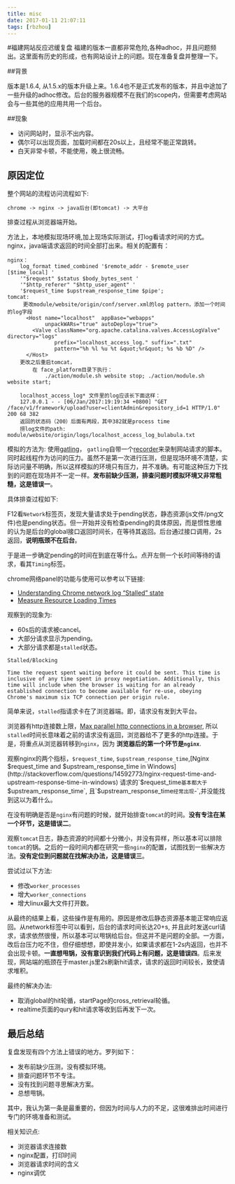 ```yaml
---
title: misc
date: 2017-01-11 21:07:11
tags: [rbzhou]
---
```


#福建网站反应迟缓复盘
福建的版本一直都非常危险,各种adhoc，并且问题频出。这里面有历史的形成，也有网站设计上的问题。现在准备复盘并整理一下。

##背景

版本是1.6.4, 从1.5.x的版本升级上来。1.6.4也不是正式发布的版本，并且中途加了一些升级的adhoc修改。后台的服务器规模不在我们的scope内，但需要考虑网站会与一些其他的应用共用一个后台。

##现象

- 访问网站时，显示不出内容。
- 偶尔可以出现页面，加载时间都在20s以上，且经常不能正常跳转。
- 白天非常卡顿，不能使用，晚上很流畅。

## 原因定位

整个网站的流程访问流程如下:
```
chrome -> nginx -> java后台(即tomcat) -> 大平台
```
排查过程从浏览器端开始。

方法上，本地模拟现场环境,加上现场实际测试，打log看请求时间的方式。nginx，java端请求返回的时间全部打出来。相关的配置有：
```
nginx：
    log_format timed_combined '$remote_addr - $remote_user [$time_local] '
    '"$request" $status $body_bytes_sent '
    '"$http_referer" "$http_user_agent" '
    '$request_time $upstream_response_time $pipe';
tomcat: 
     更改module/website/origin/conf/server.xml的log pattern，添加一个时间的log字段
      <Host name="localhost"  appBase="webapps"
            unpackWARs="true" autoDeploy="true">
        <Valve className="org.apache.catalina.valves.AccessLogValve" directory="logs"
               prefix="localhost_access_log." suffix=".txt"
               pattern="%h %l %u %t &quot;%r&quot; %s %b %D" />
      </Host>
    更改之后重启tomcat，
        在 face_platform目录下执行：
            ./action/module.sh website stop; ./action/module.sh website start;

    localhost_access_log* 文件里的log应该长下面这样：
    127.0.0.1 - - [06/Jan/2017:19:19:34 +0800] "GET /face/v1/framework/upload?user=clientAdmin&repository_id=1 HTTP/1.0" 200 68 382
    返回的状态码（200）后面有两段，其中382就是process time
    捞log文件的path: module/website/origin/logs/localhost_access_log_bulabula.txt
```

模拟的方法为:
使用[gatling](http://gatling.io/)，
`gatling`自带一个[recorder](http://gatling.io/docs/2.0.0-RC2/http/recorder.html)来录制网站请求的脚本。同时起线程作为访问的压力。虽然不是第一次进行压测，但是现场环境不清楚，实际访问量不明确，所以这样模拟的环境只有压力，并不准确。有可能这种压力下找到的问题在现场并不一定一样。**发布前缺少压测，排查问题时模拟环境又非常粗糙，这是错误一**。


具体排查过程如下:

F12看`Network`标签页，发现大量请求处于pending状态，静态资源(js文件/png文件)也是pending状态。但一开始并没有检查pending的具体原因，而是惯性思维的认为是后台的global接口返回时间长，在等待其返回。后台通过接口调用，2s返回，**说明瓶颈不在后台**。

于是进一步确定pending的时间在到底在等什么。点开左侧一个长时间等待的请求，看其`Timing`标签。

chrome网络panel的功能与使用可以参考以下链接:
- [Understanding Chrome network log “Stalled” state](http://stackoverflow.com/questions/29206067/understanding-chrome-network-log-stalled-state)
- [Measure Resource Loading Times](https://developers.google.com/web/tools/chrome-devtools/network-performance/resource-loading?utm_source=dcc&utm_medium=redirect&utm_campaign=2016q3)

观察到的现象为:
- 60s后的请求被cancel。
- 大部分请求显示为pending。
- 大部分请求都是`stalled`状态。

```
Stalled/Blocking

Time the request spent waiting before it could be sent. This time is inclusive of any time spent in proxy negotiation. Additionally, this time will include when the browser is waiting for an already established connection to become available for re-use, obeying Chrome's maximum six TCP connection per origin rule.
```

简单来说，`stalled`指请求卡在了浏览器端。即，请求没有发到大平台。

浏览器有http连接数上限，[Max parallel http connections in a browser](http://stackoverflow.com/questions/985431/max-parallel-http-connections-in-a-browser), 所以`stalled`时间长意味着之前的请求没有返回，浏览器给不了更多的http连接。于是，将重点从浏览器转移到`nginx`，因为 __浏览器后的第一个环节是`nginx`__.

观察nginx的两个指标，`$request_time`, `$upstream_response_time`,[Nginx $request_time and $upstream_response_time in Windows](http://stackoverflow.com/questions/14592773/nginx-request-time-and-upstream-response-time-in-windows)
请求的`$request_time`基本都大于`$upstream_response_time`, 且`$upstream_response_time`经常出现`-`,并没能找到这以为着什么。

在没有明确是否是`nginx`有问题的时候，就开始排查`tomcat`的时间。**没有专注在某一个环节，这是错误二**。

观察`tomcat`日志，静态资源的时间都十分微小，并没有异样，所以基本可以排除`tomcat`的锅。之后的一段时间内都在研究一些`nginx`的配置，试图找到一些解决方法。**没有定位到问题就在找解决办法，这是错误三**。

尝试过以下方法:
-  修改`worker_processes`
-  增大`worker_connections`
-  增大linux最大文件打开数。


从最终的结果上看，这些操作是有用的。原因是修改后静态资源基本能正常响应返回。从network标签中可以看到，后台的请求时间长达20+s, 并且此时发送curl请求，请求依然很慢，所以基本可以甩锅给后台。但这并不是问题的全部。一方面，改后台压力吃不住，但仔细想想，即使并发小，如果请求都在1-2s内返回，也并不会出现卡顿。**一直想甩锅，没有意识到我们代码上有问题，这是错误四**。后来发现，网站端的瓶颈在于master.js里2s刷新hit请求，请求的返回时间较长，致使请求堆积。

最终的解决办法:
-  取消global的hit轮循，startPage的cross_retrieval轮循。
-  realtime页面的qury和hit请求等收到后再发下一次。



## 最后总结

复盘发现有四个方法上错误的地方。罗列如下：
- 发布前缺少压测，没有模拟环境。
- 排查问题环节不专注。
- 没有找到问题寻思解决方案。
- 总想甩锅。

其中，我认为第一条是最重要的，但因为时间与人力的不足，这很难排出时间进行专门的环境准备和测试。

相关知识点:
- 浏览器请求连接数
- nginx配置，打印时间
- 浏览器请求时间的含义
- nginx调优









































